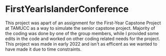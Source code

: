 # FirstYearIslanderConference
This project was apart of an assignment for the First-Year Capstone Project at TAMUCC as a way to simulate the senior capstone project. Majority of the coding was done by one of the group members, while I provided some edits in the code and worked on other coding related needs for the project. This project was made in early 2022 and isn't as efficent as we wanted to have made it due to time constraints.
